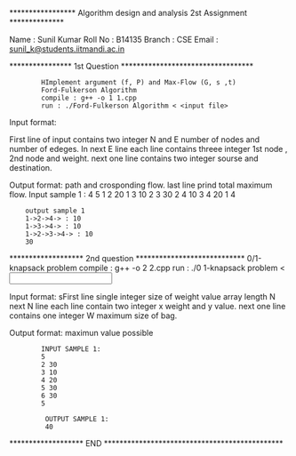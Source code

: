 
***************** Algorithm design and analysis 2st Assignment **************

Name : Sunil Kumar
Roll No : B14135
Branch : CSE
Email : sunil_k@students.iitmandi.ac.in


**************** 1st Question **********************************

			HImplement argument (f, P) and Max-Flow (G, s ,t)
			Ford-Fulkerson Algorithm
			compile : g++ -o 1 1.cpp
			run : ./Ford-Fulkerson Algorithm < <input file>
Input format:

First line of input contains two integer N and E number of nodes and number of edeges.
In next E line each line contains threee integer 1st node , 2nd node and weight.
next one line contains two integer sourse and destination.

Output format:
path and crosponding flow.
last line prind total maximum flow.
		Input sample 1	:
		4 5
		1 2 20
		1 3 10
		2 3 30
		2 4 10
		3 4 20
		1 4

		output sample 1
		1->2->4-> : 10
		1->3->4-> : 10
		1->2->3->4-> : 10
		30


******************* 2nd question ****************************
			0/1-knapsack problem
			compile : g++ -o 2 2.cpp
			run : ./0 1-knapsack problem < <input file>

Input format:
sFirst line single integer size of weight value array length N
next  N line each line contain two integer x weight  and y value.
next one line contains one integer W maximum size of bag. 
			
			
Output format:
maximun value possible

			INPUT SAMPLE 1:
			5
			2 30
			3 10
			4 20
			5 30
			6 30
			5
		     
		     OUTPUT SAMPLE 1:
		     40
		     

******************* END **********************************************
